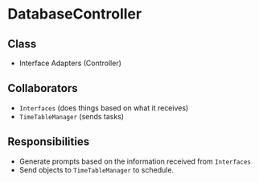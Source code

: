 # DatabaseController

## Class
* Interface Adapters (Controller)

## Collaborators
* `Interfaces` (does things based on what it receives)
* `TimeTableManager` (sends tasks)

## Responsibilities
* Generate prompts based on the information received from `Interfaces`
* Send objects to `TimeTableManager` to schedule.
